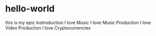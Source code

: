 # hello-world
this is my epic instroduction
I love Music
I love Music Production
I love Video Production
I love Cryptocurrencies

